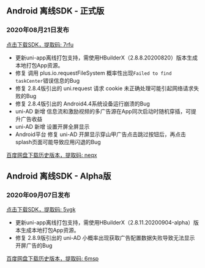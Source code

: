 ## Android 离线SDK - 正式版

### 2020年08月21日发布
[点击下载SDK，提取码: 7rfu](https://pan.baidu.com/s/14SZ-CjlbaNtGHk3CpamgXQ)

+ 更新uni-app离线打包支持，需使用HBuilderX（2.8.8.20200820）版本生成本地打包App资源。	
+ 修复 调用 plus.io.requestFileSystem 概率性出现`Failed to find taskCenter`错误信息的Bug
+ 修复 2.8.4版引出的 uni.request 请求 cookie 未正确处理可能引起网络请求失败的Bug
+ 修复 2.8.4版引出的 Android4.4系统设备运行崩溃的Bug
+ uni-AD 新增 信息流和激励视频的多广告源在App同次启动时随机穿插，可提升广告收益
+ uni-AD 新增 设置开屏全屏显示
+ Android平台 修复 uni-AD 开屏显示穿山甲广告点击跳过按钮后，再点击splash页面可能导致应用闪退的Bug

[百度网盘下载历史版本，提取码: neqx](https://pan.baidu.com/s/1Gpbnq3wLvvnRO6W-SlvVpA)



## Android 离线SDK - Alpha版

### 2020年09月07日发布
[点击下载SDK，提取码: 5vgk](https://pan.baidu.com/s/1NLBTW94Im_zg5R38Wiijdg) 

+ 更新uni-app离线打包支持，需使用HBuilderX（2.8.11.20200904-alpha）版本生成本地打包App资源。	
+ 修复 2.8.9版引出的 uni-AD 小概率出现获取广告配置数据失败导致无法显示开屏广告的Bug

[百度网盘下载历史版本，提取码: 6msp](https://pan.baidu.com/s/10fne34bwxWGtDJTd4PhroA)

